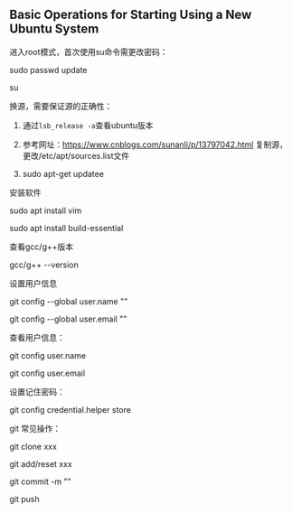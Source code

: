 ## Basic Operations for Starting Using a New Ubuntu System

进入root模式，首次使用su命令需更改密码：

sudo passwd update

su

换源，需要保证源的正确性：

1. 通过`lsb_release -a`查看ubuntu版本

2. 参考网址：https://www.cnblogs.com/sunanli/p/13797042.html 复制源，更改/etc/apt/sources.list文件

3. sudo apt-get updatee

安装软件

sudo apt install vim

sudo apt install build-essential

查看gcc/g++版本

gcc/g++ --version

设置用户信息

git config --global user.name ""

git config --global user.email ""

查看用户信息：

git config user.name

git config user.email

设置记住密码：

git config credential.helper store

git 常见操作：

git clone xxx

git add/reset xxx

git commit -m ""

git push



